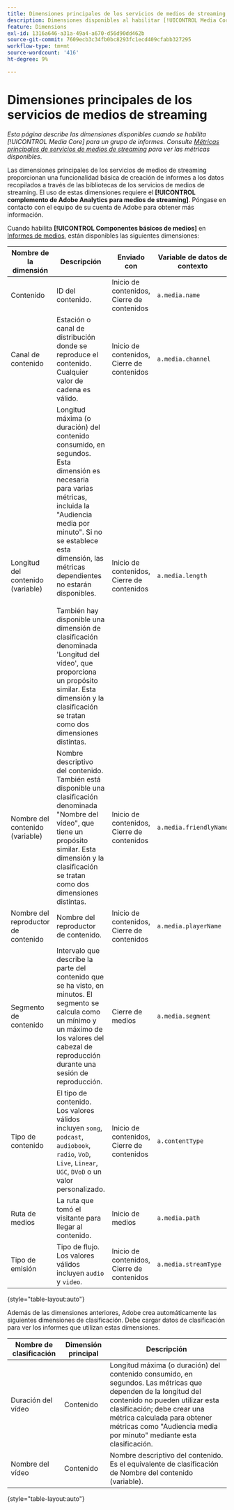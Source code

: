 ```yaml
---
title: Dimensiones principales de los servicios de medios de streaming
description: Dimensiones disponibles al habilitar [!UICONTROL Media Core] para un grupo de informes.
feature: Dimensions
exl-id: 1316a646-a31a-49a4-a670-d56d90dd462b
source-git-commit: 7609ecb3c34fb0bc8293fc1ecd409cfabb327295
workflow-type: tm+mt
source-wordcount: '416'
ht-degree: 9%

---
```


# Dimensiones principales de los servicios de medios de streaming

*Esta página describe las dimensiones disponibles cuando se habilita [!UICONTROL Media Core] para un grupo de informes. Consulte [Métricas principales de servicios de medios de streaming](../metrics/sm-core.md) para ver las métricas disponibles*.

Las dimensiones principales de los servicios de medios de streaming proporcionan una funcionalidad básica de creación de informes a los datos recopilados a través de las bibliotecas de los servicios de medios de streaming. El uso de estas dimensiones requiere el **[!UICONTROL complemento de Adobe Analytics para medios de streaming]**. Póngase en contacto con el equipo de su cuenta de Adobe para obtener más información.

Cuando habilita **[!UICONTROL Componentes básicos de medios]** en [Informes de medios](/help/admin/admin/c-manage-report-suites/c-edit-report-suites/media-management.md), están disponibles las siguientes dimensiones:

| Nombre de la dimensión | Descripción | Enviado con | Variable de datos de contexto |
| --- | --- | --- | --- |
| Contenido | ID del contenido. | Inicio de contenidos, Cierre de contenidos | `a.media.name` |
| Canal de contenido | Estación o canal de distribución donde se reproduce el contenido. Cualquier valor de cadena es válido. | Inicio de contenidos, Cierre de contenidos | `a.media.channel` |
| Longitud del contenido (variable) | Longitud máxima (o duración) del contenido consumido, en segundos. Esta dimensión es necesaria para varias métricas, incluida la &quot;Audiencia media por minuto&quot;. Si no se establece esta dimensión, las métricas dependientes no estarán disponibles.<br><br>También hay disponible una dimensión de clasificación denominada &#39;Longitud del vídeo&#39;, que proporciona un propósito similar. Esta dimensión y la clasificación se tratan como dos dimensiones distintas. | Inicio de contenidos, Cierre de contenidos | `a.media.length` |
| Nombre del contenido (variable) | Nombre descriptivo del contenido. También está disponible una clasificación denominada &quot;Nombre del vídeo&quot;, que tiene un propósito similar. Esta dimensión y la clasificación se tratan como dos dimensiones distintas. | Inicio de contenidos, Cierre de contenidos | `a.media.friendlyName` |
| Nombre del reproductor de contenido | Nombre del reproductor de contenido. | Inicio de contenidos, Cierre de contenidos | `a.media.playerName` |
| Segmento de contenido | Intervalo que describe la parte del contenido que se ha visto, en minutos. El segmento se calcula como un mínimo y un máximo de los valores del cabezal de reproducción durante una sesión de reproducción. | Cierre de medios | `a.media.segment` |
| Tipo de contenido | El tipo de contenido. Los valores válidos incluyen `song`, `podcast`, `audiobook`, `radio`, `VoD`, `Live`, `Linear`, `UGC`, `DVoD` o un valor personalizado. | Inicio de contenidos, Cierre de contenidos | `a.contentType` |
| Ruta de medios | La ruta que tomó el visitante para llegar al contenido. | Inicio de medios | `a.media.path` |
| Tipo de emisión | Tipo de flujo. Los valores válidos incluyen `audio` y `video`. | Inicio de contenidos, Cierre de contenidos | `a.media.streamType` |

{style="table-layout:auto"}

Además de las dimensiones anteriores, Adobe crea automáticamente las siguientes dimensiones de clasificación. Debe cargar datos de clasificación para ver los informes que utilizan estas dimensiones.

| Nombre de clasificación | Dimensión principal | Descripción |
| --- | --- | --- |
| Duración del vídeo | Contenido | Longitud máxima (o duración) del contenido consumido, en segundos. Las métricas que dependen de la longitud del contenido no pueden utilizar esta clasificación; debe crear una métrica calculada para obtener métricas como &quot;Audiencia media por minuto&quot; mediante esta clasificación. |
| Nombre del vídeo | Contenido | Nombre descriptivo del contenido. Es el equivalente de clasificación de Nombre del contenido (variable). |

{style="table-layout:auto"}
